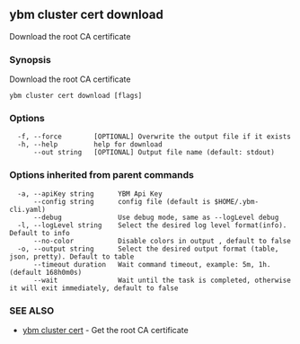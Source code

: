 ## ybm cluster cert download

Download the root CA certificate

### Synopsis

Download the root CA certificate

```
ybm cluster cert download [flags]
```

### Options

```
  -f, --force        [OPTIONAL] Overwrite the output file if it exists
  -h, --help         help for download
      --out string   [OPTIONAL] Output file name (default: stdout)
```

### Options inherited from parent commands

```
  -a, --apiKey string      YBM Api Key
      --config string      config file (default is $HOME/.ybm-cli.yaml)
      --debug              Use debug mode, same as --logLevel debug
  -l, --logLevel string    Select the desired log level format(info). Default to info
      --no-color           Disable colors in output , default to false
  -o, --output string      Select the desired output format (table, json, pretty). Default to table
      --timeout duration   Wait command timeout, example: 5m, 1h. (default 168h0m0s)
      --wait               Wait until the task is completed, otherwise it will exit immediately, default to false
```

### SEE ALSO

* [ybm cluster cert](ybm_cluster_cert.md)	 - Get the root CA certificate

